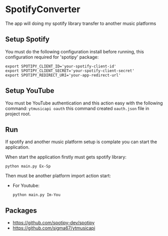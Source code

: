 # SpotifyConverter
The app will doing my spotify library transfer to another music platforms

## Setup Spotify
You must do the following configuration install before running, this configuration required for 'spotipy' package: 
```
export SPOTIPY_CLIENT_ID='your-spotify-client-id'
export SPOTIPY_CLIENT_SECRET='your-spotify-client-secret'
export SPOTIPY_REDIRECT_URI='your-app-redirect-url'
```

## Setup YouTube
You must be YouTube authentication and this action easy with the following command: `` ytmusicapi oauth `` this command created `` oauth.json `` file in project root.

## Run
If spotify and another music platform setup is complate you can start the application.

When start the application firstly must gets spotify library:
```
python main.py Ex-Sp
```

Then must be another platform import action start:
- For Youtube:
  ```
  python main.py Im-You
  ```



## Packages
- https://github.com/spotipy-dev/spotipy
- https://github.com/sigma67/ytmusicapi
